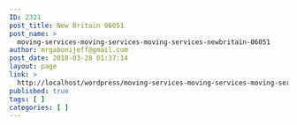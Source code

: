 ```yaml
---
ID: 2321
post_title: New Britain 06051
post_name: >
  moving-services-moving-services-moving-services-newbritain-06051
author: mrgabonijeff@gmail.com
post_date: 2018-03-28 01:37:14
layout: page
link: >
  http://localhost/wordpress/moving-services-moving-services-moving-services-newbritain-06051/
published: true
tags: [ ]
categories: [ ]
---
```

